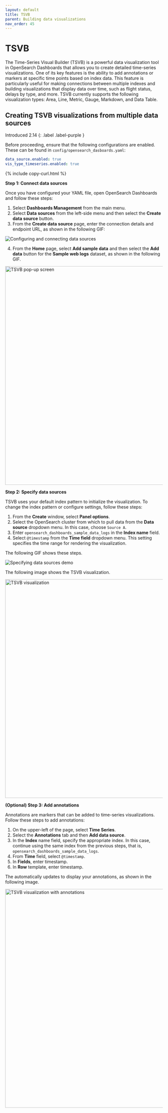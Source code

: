 ```yaml
---
layout: default
title: TSVB
parent: Building data visualizations
nav_order: 45
---
```


# TSVB

The Time-Series Visual Builder (TSVB) is a powerful data visualization tool in OpenSearch Dashboards that allows you to create detailed time-series visualizations. One of its key features is the ability to add annotations or markers at specific time points based on index data. This feature is particularly useful for making connections between multiple indexes and building visualizations that display data over time, such as flight status, delays by type, and more. TSVB currently supports the following visualization types: Area, Line, Metric, Gauge, Markdown, and Data Table.

## Creating TSVB visualizations from multiple data sources
Introduced 2.14
{: .label .label-purple }

Before proceeding, ensure that the following configurations are enabled. These can be found in `config/opensearch_dasboards.yaml`:

```yaml
data_source.enabled: true
vis_type_timeseries.enabled: true
```
{% include copy-curl.html %}

**Step 1: Connect data sources**

Once you have configured your YAML file, open OpenSearch Dashboards and follow these steps:

1. Select **Dashboards Management** from the main menu.
2. Select **Data sources** from the left-side menu and then select the **Create data source** button.
3. From the **Create data source** page, enter the connection details and endpoint URL, as shown in the following GIF:

  ![Configuring and connecting data sources]({{site.url}}{{site.baseurl}}/images/dashboards/Add_datasource.gif)

4. From the **Home** page, select **Add sample data** and then select the **Add data** button for the **Sample web logs** dataset, as shown in the following GIF.

  <img src="{{site.url}}{{site.baseurl}}/images/dashboards/tsvb.png" alt="TSVB pop-up screen" width="700"/>

**Step 2: Specify data sources**

TSVB uses your default index pattern to initialize the visualization. To change the index pattern or configure settings, follow these steps:

1. From the **Create** window, select **Panel options**.
2. Select the OpenSearch cluster from which to pull data from the **Data source** dropdown menu. In this case, choose `Source A`.
3. Enter `opensearch_dashboards_sample_data_logs` in the **Index name** field.
4. Select `@timestamp` from the **Time field** dropdown menu. This setting specifies the time range for rendering the visualization.

The following GIF shows these steps. 

  ![Specifying data sources demo]({{site.url}}{{site.baseurl}}/images/dashboards/make_tsvb.gif)

The following image shows the TSVB visualization.

  <img src="{{site.url}}{{site.baseurl}}/images/dashboards/tsvb-viz.png" alt="TSVB visualization" width="700"/>

**(Optional) Step 3: Add annotations**

Annotations are markers that can be added to time-series visualizations. Follow these steps to add annotations:

1. On the upper-left of the page, select **Time Series**.
2. Select the **Annotations** tab and then **Add data source**.
3. In the **Index** name field, specify the appropriate index. In this case, continue using the same index from the previous steps, that is, `opensearch_dashboards_sample_data_logs`.
4. From **Time** field, select `@timestamp`.
5. In **Fields**, enter timestamp.
6. In **Row** template, enter timestamp.

The automatically updates to display your annotations, as shown in the following image.

  <img src="{{site.url}}{{site.baseurl}}images/dashboards/tsvb-with-annotations.png" alt="TSVB visualization with annotations" width="700"/>
